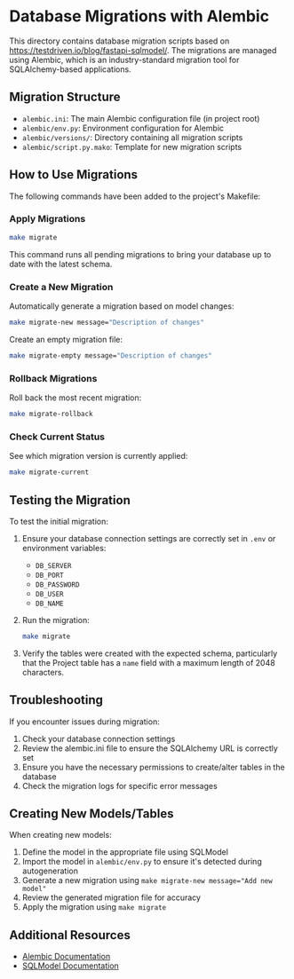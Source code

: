 # Database Migrations with Alembic

This directory contains database migration scripts based on https://testdriven.io/blog/fastapi-sqlmodel/.
The migrations are managed using Alembic, which is an industry-standard migration tool for SQLAlchemy-based applications.

## Migration Structure

- `alembic.ini`: The main Alembic configuration file (in project root)
- `alembic/env.py`: Environment configuration for Alembic
- `alembic/versions/`: Directory containing all migration scripts
- `alembic/script.py.mako`: Template for new migration scripts

## How to Use Migrations

The following commands have been added to the project's Makefile:

### Apply Migrations

```bash
make migrate
```

This command runs all pending migrations to bring your database up to date with the latest schema.

### Create a New Migration

Automatically generate a migration based on model changes:

```bash
make migrate-new message="Description of changes"
```

Create an empty migration file:

```bash
make migrate-empty message="Description of changes"
```

### Rollback Migrations

Roll back the most recent migration:

```bash
make migrate-rollback
```

### Check Current Status

See which migration version is currently applied:

```bash
make migrate-current
```

## Testing the Migration

To test the initial migration:

1. Ensure your database connection settings are correctly set in `.env` or environment variables:
   - `DB_SERVER`
   - `DB_PORT`
   - `DB_PASSWORD`
   - `DB_USER`
   - `DB_NAME`

2. Run the migration:

   ```bash
   make migrate
   ```

3. Verify the tables were created with the expected schema, particularly that the Project table has a `name` field with a maximum length of 2048 characters.

## Troubleshooting

If you encounter issues during migration:

1. Check your database connection settings
2. Review the alembic.ini file to ensure the SQLAlchemy URL is correctly set
3. Ensure you have the necessary permissions to create/alter tables in the database
4. Check the migration logs for specific error messages

## Creating New Models/Tables

When creating new models:

1. Define the model in the appropriate file using SQLModel
2. Import the model in `alembic/env.py` to ensure it's detected during autogeneration
3. Generate a new migration using `make migrate-new message="Add new model"`
4. Review the generated migration file for accuracy
5. Apply the migration using `make migrate`

## Additional Resources

- [Alembic Documentation](https://alembic.sqlalchemy.org/en/latest/)
- [SQLModel Documentation](https://sqlmodel.tiangolo.com/)